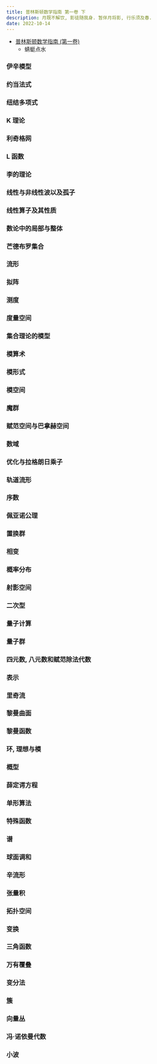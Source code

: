 ```yaml
---
title: 普林斯顿数学指南 第一卷 下
description: 月既不解饮, 影徒随我身. 暂伴月将影, 行乐须及春.
date: 2022-10-14
---
```


- [普林斯顿数学指南 (第一卷)](https://book.douban.com/subject/25817381/)
  - 蜻蜓点水

### 伊辛模型

### 约当法式

### 纽结多项式

### K 理论

### 利奇格网

### L 函数

### 李的理论

### 线性与非线性波以及孤子

### 线性算子及其性质

### 数论中的局部与整体

### 芒德布罗集合

### 流形

### 拟阵

### 测度

### 度量空间

### 集合理论的模型

### 模算术

### 模形式

### 模空间

### 魔群

### 赋范空间与巴拿赫空间

### 数域

### 优化与拉格朗日乘子

### 轨道流形

### 序数

### 佩亚诺公理

### 置换群

### 相变

### 概率分布

### 射影空间

### 二次型

### 量子计算

### 量子群

### 四元数, 八元数和赋范除法代数

### 表示

### 里奇流

### 黎曼曲面

### 黎曼函数

### 环, 理想与模

### 概型

### 薛定谔方程

### 单形算法

### 特殊函数

### 谱

### 球面调和

### 辛流形

### 张量积

### 拓扑空间

### 变换

### 三角函数

### 万有覆叠

### 变分法

### 簇

### 向量丛

### 冯·诺依曼代数

### 小波
